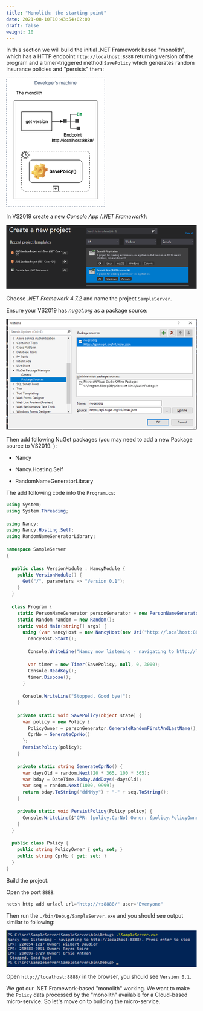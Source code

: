 ```yaml
---
title: "Monolith: the starting point"
date: 2021-08-10T10:43:54+02:00
draft: false
weight: 10
---
```


In this section we will build the initial .NET Framework based "monolith", which has a HTTP endpoint `http://localhost:8888` returning version of the program and a timer-triggered method `SavePolicy` which generates random insurance policies and "persists" them:

![Initial Monolith](10_initial_monolith.png)

In VS2019 create a new _Console App (.NET Framework)_:

![new project](10_new_project.png)

Choose _.NET Framework 4.7.2_ and name the project `SampleServer`.

Ensure your VS2019 has _nuget.org_ as a package source:

![new project](10_nuget.png)

Then add following NuGet packages (you may need to add a new Package source to VS2019: ):

* Nancy

* Nancy.Hosting.Self

* RandomNameGeneratorLibrary

The add following code into the `Program.cs`:

```csharp
using System;
using System.Threading;

using Nancy;
using Nancy.Hosting.Self;
using RandomNameGeneratorLibrary;

namespace SampleServer
{

  public class VersionModule : NancyModule {
    public VersionModule() {
      Get("/", parameters => "Version 0.1");
    }
  }

  class Program {
    static PersonNameGenerator personGenerator = new PersonNameGenerator();
    static Random random = new Random();
    static void Main(string[] args) {
      using (var nancyHost = new NancyHost(new Uri("http://localhost:8888/"))) {
        nancyHost.Start();

        Console.WriteLine("Nancy now listening - navigating to http://localhost:8888/. Press enter to stop");

        var timer = new Timer(SavePolicy, null, 0, 3000);
        Console.ReadKey();
        timer.Dispose();
      }

      Console.WriteLine("Stopped. Good bye!");
    }

    private static void SavePolicy(object state) {
      var policy = new Policy {
        PolicyOwner = personGenerator.GenerateRandomFirstAndLastName(),
        CprNo = GenerateCprNo()
      };
      PersistPolicy(policy);
    }

    private static string GenerateCprNo() {
      var daysOld = random.Next(20 * 365, 100 * 365);
      var bday = DateTime.Today.AddDays(-daysOld);
      var seq = random.Next(1000, 9999);
      return bday.ToString("ddMMyy") + "-" + seq.ToString();
    }

    private static void PersistPolicy(Policy policy) {
      Console.WriteLine($"CPR: {policy.CprNo} Owner: {policy.PolicyOwner}");
    }
  }

  public class Policy {
    public string PolicyOwner { get; set; }
    public string CprNo { get; set; }
  }
}
```

Build the project.

Open the port `8888`:

```powershell
netsh http add urlacl url="http://+:8888/" user="Everyone"
```

Then run the `./bin/Debug/SampleServer.exe` and you should see output similar to following:

![output](10_monolith_output.png)

Open `http://localhost:8888/` in the browser, you should see `Version 0.1`.

We got our .NET Framework-based "monolith" working. We want to make the `Policy` data processed by the "monolith" available for a Cloud-based micro-service. So let's move on to building the micro-service.



